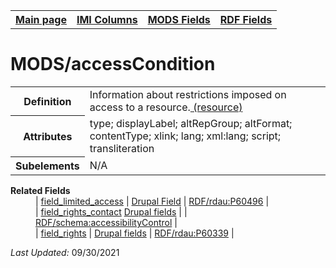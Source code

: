 <!DOCTYPE html>
<html>

<body>
<table style="width:100%">
  <tr>
    <th><a href="index.md">Main page</a></th>
	<th><a href="IMI.md">IMI Columns</a></th>
    <th><a href="MODS.md">MODS Fields</a></th>
    <th><a href="RDF.md">RDF Fields</a></th>
  </tr>
</table>


<h1>MODS/accessCondition</h1>
<table>
<tr>
	<th>Definition</th>
	<td>Information about restrictions imposed on access to a resource.<a href="https://www.loc.gov/standards/mods/userguide/accesscondition.html"> (resource) </a></td>
</tr>
<tr>
	<th>Attributes</th>
	<td>type; displayLabel; altRepGroup; altFormat; contentType; xlink; lang; xml:lang; script; transliteration</td>
</tr>
<tr>
	<th>Subelements</th>
	<td>N/A</td>
</tr>
</table>
	<dt><b>Related Fields</b></dt>
			<dd> 
				| <a href="field_limited_access.md">field_limited_access</a> | 
				<a href="DrupalFields.md#limited-access">Drupal Field</a> | 
				<a href="rdf.rdau.p60496.md">RDF/rdau:P60496</a> | 
			</dd>
			<dd> 
				| <a href="field_rights_contact.md">field_rights_contact</a>
				<a href="DrupalFields.md">Drupal fields</a> | 
				| <a href="rdf.schema.accessibilityControl.md">RDF/schema:accessibilityControl</a> | 
			</dd>
			<dd> 
				| <a href="field_rights.md">field_rights</a> | 
				<a href="DrupalFields.md">Drupal fields</a> | 
				<a href="rdf.rdau.P60339.md">RDF/rdau:P60339</a> | 
			</dd>
</dl>
<p><i>Last Updated: </i>09/30/2021</p>
</body>
</html>